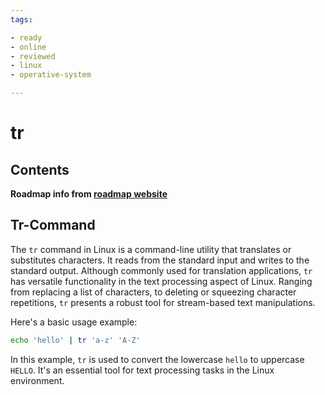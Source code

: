 ```yaml
---
tags:

- ready
- online
- reviewed
- linux
- operative-system

---
```


# tr

## Contents

__Roadmap info from [roadmap website](https://roadmap.sh/linux/text-processing/tr)__

## Tr-Command

The `tr` command in Linux is a command-line utility that translates or substitutes characters. It reads from the standard input and writes to the standard output. Although commonly used for translation applications, `tr` has versatile functionality in the text processing aspect of Linux. Ranging from replacing a list of characters, to deleting or squeezing character repetitions, `tr` presents a robust tool for stream-based text manipulations.

Here's a basic usage example:

```bash
echo 'hello' | tr 'a-z' 'A-Z'

```

In this example, `tr` is used to convert the lowercase `hello` to uppercase `HELLO`. It's an essential tool for text processing tasks in the Linux environment.
